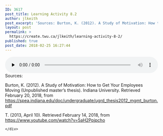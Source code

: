 ```yaml
---
ID: 3617
post_title: Learning Activity 8.2
author: jlkeith
post_excerpt: 'Sources: Burton, K. (2012). A Study of Motivation: How to Get Your Employees Moving (Unpublished master&rsquo;s thesis). Indiana University. Retrieved February 20, 2018, from https://spea.indiana.edu/doc/undergraduate/ugrd_thesis2012_mgmt_burton.pdf T. (2013, April 10). Retrieved February 14, 2018, from https://www.youtube.com/watch?v=5aH2Ppjpcho'
layout: post
permalink: >
  https://create.twu.ca/jlkeith/learning-activity-8-2/
published: true
post_date: 2018-02-25 16:27:44
---
```

<!--[if lt IE 9]><script>document.createElement('audio');</script><![endif]-->
<audio class="wp-audio-shortcode" id="audio-94-1" preload="none" style="width: 100%;" controls="controls"><source type="audio/mpeg" src="http://create.twu.ca/jlkeith/files/2018/02/Action-Research-Project-by-JLMK.m4a?_=1" /><a href="http://create.twu.ca/jlkeith/files/2018/02/Action-Research-Project-by-JLMK.m4a">http://create.twu.ca/jlkeith/files/2018/02/Action-Research-Project-by-JLMK.m4a</a></audio>
Sources:

Burton, K. (2012). A Study of Motivation: How to Get Your Employees Moving (Unpublished master&#8217;s thesis). Indiana University. Retrieved February 20, 2018, from https://spea.indiana.edu/doc/undergraduate/ugrd_thesis2012_mgmt_burton.pdf

T. (2013, April 10). Retrieved February 14, 2018, from https://www.youtube.com/watch?v=5aH2Ppjpcho

<div id="themify_builder_content-94" data-postid="94" class="themify_builder_content themify_builder_content-94 themify_builder">

    </div>

<!-- /themify_builder_content -->